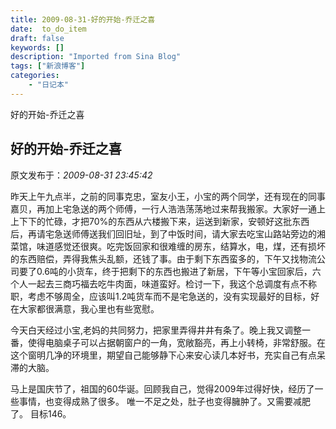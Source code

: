 ```yaml
---
title: 2009-08-31-好的开始-乔迁之喜
date:  to_do_item
draft: false
keywords: []
description: "Imported from Sina Blog"
tags: ["新浪博客"]
categories: 
    - "日记本"
---
```

好的开始-乔迁之喜
## 好的开始-乔迁之喜

 原文发布于：*2009-08-31 23:45:42*

昨天上午九点半，之前的同事克忠，室友小王，小宝的两个同学，还有现在的同事嘉贝，再加上宅急送的两个师傅，一行人浩浩荡荡地过来帮我搬家。大家好一通上上下下的忙碌，才把70%的东西从六楼搬下来，运送到新家，安顿好这批东西后，再请宅急送师傅送我们回旧址，到了中饭时间，请大家去吃宝山路站旁边的湘菜馆，味道感觉还很爽。吃完饭回家和很难缠的房东，结算水，电，煤，还有损坏的东西赔偿，弄得我焦头乱额，还钱了事。由于剩下东西蛮多的，下午又找物流公司要了0.6吨的小货车，终于把剩下的东西也搬进了新居，下午等小宝回家后，六个人一起去三商巧福去吃牛肉面，味道蛮好。检讨一下，我这个总调度有点不称职，考虑不够周全，应该叫1.2吨货车而不是宅急送的，没有实现最好的目标，好在大家都很满意，我心里也有些宽慰。

 

今天白天经过小宝,老妈的共同努力，把家里弄得井井有条了。晚上我又调整一番，使得电脑桌子可以占据朝窗户的一角，宽敞豁亮，再上小转椅，非常舒服。在这个窗明几净的环境里，期望自己能够静下心来安心读几本好书，充实自己有点呆滞的大脑。

 

马上是国庆节了，祖国的60华诞。回顾我自己，觉得2009年过得好快，经历了一些事情，也变得成熟了很多。
唯一不足之处，肚子也变得臃肿了。又需要减肥了。 目标146。

 


